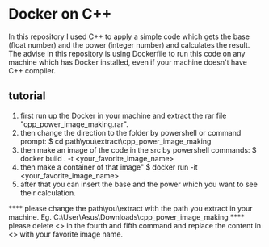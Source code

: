 # Docker on C++

In this repository I used C++ to apply a simple code which gets the base (float number) and the power (integer number) and calculates the result. The advise in this repository is using Dockerfile to run this code on any machine which has Docker installed, even if your machine doesn't have C++ compiler.

 ## tutorial
 1. first run up the Docker in your machine and extract the rar file "cpp_power_image_making.rar".
 2. then change the direction to the folder by powershell or command prompt:
    $ cd path\you\extract\cpp_power_image_making
 4. then make an image of the code in the src by powershell commands:
    $ docker build . -t <your_favorite_image_name>
 5. then make a container of that image"
    $ docker run -it <your_favorite_image_name>
 6. after that you can insert the base and the power which you want to see their calculation.
    
  **** please change the path\you\extract with the path you extract in your machine. Eg. C:\User\Asus\Downloads\cpp_power_image_making
  **** please delete <> in the fourth and fifth command and replace the content in <> with your favorite image name.
